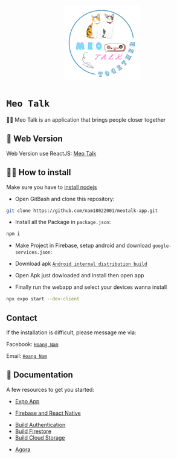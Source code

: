 <p align="center"><img width="200"  src="https://github.com/nam18022001/meotalk-app/blob/master/assets/icon.png"></p>

# `Meo Talk`

💙💙 Meo Talk is an application that brings people closer together

## 📱 Web Version

Web Version use ReactJS: [Meo Talk](https://github.com/nam18022001/meotalk-webapp)

## 👨‍💻 How to install

Make sure you have to [install nodejs](https://nodejs.org/en/download/)

- Open GitBash and clone this repository:

```sh
git clone https://github.com/nam18022001/meotalk-app.git
```

- Install all the Package in `package.json`:

```sh
npm i
```

- Make Project in Firebase, setup android and download `google-services.json`:

- Download apk [`Android internal distribution build`](https://expo.dev/accounts/justbeenam/projects/meotalk-app/builds/162fd0e1-85d6-428c-81f9-91bb9b7e9641)

- Open Apk just dowloaded and install then open app

- Finally run the webapp and select your devices wanna install

```sh
npx expo start --dev-client
```

## Contact

If the installation is difficult, please message me via:

Facebook: [`Hoang Nam`](https://www.facebook.com/just.bee.nam/)

Email: [`Hoang Nam`](mailto:hoangngvietnam@gmail.com)

## 📖 Documentation

A few resources to get you started:

- [Expo App](https://docs.expo.dev/)

- [Firebase and React Native](https://rnfirebase.io/#installation)

* [Build Authentication](https://rnfirebase.io/auth/usage#installation)
* [Build Firestore](https://rnfirebase.io/firestore/usage#installation)
* [Build Cloud Storage](https://rnfirebase.io/storage/usage#installation)

- [Agora](https://docs.agora.io/en/)
